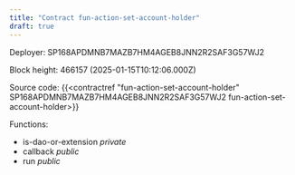 ```yaml
---
title: "Contract fun-action-set-account-holder"
draft: true
---
```

Deployer: SP168APDMNB7MAZB7HM4AGEB8JNN2R2SAF3G57WJ2


 



Block height: 466157 (2025-01-15T10:12:06.000Z)

Source code: {{<contractref "fun-action-set-account-holder" SP168APDMNB7MAZB7HM4AGEB8JNN2R2SAF3G57WJ2 fun-action-set-account-holder>}}

Functions:

* is-dao-or-extension _private_
* callback _public_
* run _public_
